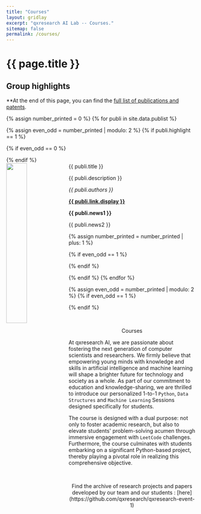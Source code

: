 ```yaml
---
title: "Courses"
layout: gridlay
excerpt: "qxresearch AI Lab -- Courses."
sitemap: false
permalink: /courses/
---
```


<h1>{{ page.title }}</h1>


## Group highlights

**At the end of this page, you can find the [full list of publications and patents](#full-list-of-publications). 

{% assign number_printed = 0 %}
{% for publi in site.data.publist %}

{% assign even_odd = number_printed | modulo: 2 %}
{% if publi.highlight == 1 %}

{% if even_odd == 0 %}
<div class="row">
{% endif %}

<div class="col-sm-6 clearfix">
 <div class="well">
  <pubtit>{{ publi.title }}</pubtit>
  <img src="{{ site.url }}{{ site.baseurl }}/images/pubpic/{{ publi.image }}" class="img-responsive" width="33%" style="float: left" />
  <p>{{ publi.description }}</p>
  <p><em>{{ publi.authors }}</em></p>
  <p><strong><a href="{{ publi.link.url }}">{{ publi.link.display }}</a></strong></p>
  <p class="text-danger"><strong> {{ publi.news1 }}</strong></p>
  <p> {{ publi.news2 }}</p>
 </div>
</div>

{% assign number_printed = number_printed | plus: 1 %}

{% if even_odd == 1 %}
</div>
{% endif %}

{% endif %}
{% endfor %}

{% assign even_odd = number_printed | modulo: 2 %}
{% if even_odd == 1 %}
</div>
{% endif %}

<p> &nbsp; </p>

<p align="center">
  Courses
</p>


At qxresearch AI, we are passionate about fostering the next generation of computer scientists and researchers. We firmly believe that empowering young minds with knowledge and skills in artificial intelligence and machine learning will shape a brighter future for technology and society as a whole. As part of our commitment to education and knowledge-sharing, we are thrilled to introduce our personalized 1-to-1 `Python`, `Data Structures` and `Machine Learning` Sessions designed specifically for students. 

The course is designed with a dual purpose: not only to foster academic research, but also to elevate students' problem-solving acumen through immersive engagement with `LeetCode` challenges. Furthermore, the course culminates with students embarking on a significant Python-based project, thereby playing a pivotal role in realizing this comprehensive objective.

<br>


<p style="text-align: center;">Find the archive of research projects and papers developed by our team and our students : [here](https://github.com/qxresearch/qxresearch-event-1)</p>


<br>

